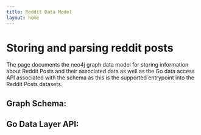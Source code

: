 ```yaml
---
title: Reddit Data Model
layout: home 
---
```

# Storing and parsing reddit posts
The page documents the neo4j graph data model for storing information about Reddit Posts and their associated data as well as the Go data access API associated with the schema as this is the supported entrypoint into the Reddit Posts datasets.

## Graph Schema:


## Go Data Layer API: